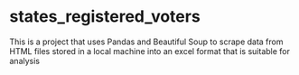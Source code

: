 # states_registered_voters
This is a project that uses Pandas and Beautiful Soup to scrape data from HTML files stored in a local machine into an excel format that is suitable for analysis
